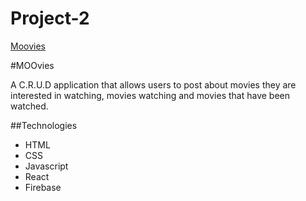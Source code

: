 # Project-2

[Moovies](https://salty-sands-95440.herokuapp.com)

#MOOvies

A C.R.U.D application that allows users to post about movies they are interested in watching,
movies watching and movies that have been watched.



##Technologies 
* HTML
* CSS
* Javascript
* React
* Firebase

